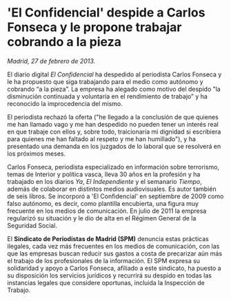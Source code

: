 # 'El Confidencial' despide a Carlos Fonseca y le propone trabajar cobrando a la pieza

*Madrid, 27 de febrero de 2013.*

El diario digital *El Confidencial* ha despedido al periodista Carlos Fonseca y le ha propuesto que siga trabajando para el medio como autónomo y cobrando “a la pieza”. La empresa ha alegado como motivo del despido "la disminución continuada y voluntaria en el rendimiento de trabajo” y ha reconocido la improcedencia del mismo.

El periodista rechazó la oferta ("he llegado a la conclusión de que quienes me han llamado vago y me han despedido no pueden tener un interés real en que trabaje con ellos y, sobre todo, traicionaría mi dignidad si escribiera para quienes me han faltado al respeto y me han humillado"), y ha presentado una demanda en los juzgados de lo laboral que se resolverá en los próximos meses.

Carlos Fonseca, periodista especializado en información sobre terrorismo, temas de Interior y política vasca, lleva 30 años en la profesión y ha trabajado en los diarios *Ya*, *El Independiente* y el semanario *Tiempo*, además de colaborar en distintos medios audiovisuales. Es autor también de seis libros. Se incorporó a 'El Confidencial' en septiembre de 2009 como falso autónomo, es decir, como plantilla encubierta, una figura muy frecuente en los medios de comunicación. En julio de 2011 la empresa regularizó su situación y le dio de alta en el Régimen General de la Seguridad Social.

El **Sindicato de Periodistas de Madrid (SPM)** denuncia estas prácticas ilegales, cada vez más frecuentes en los medios de comunicación, con las que las empresas buscan reducir sus gastos a costa de precarizar aún más el trabajo de los profesionales de la información. El SPM expresa su solidaridad y apoyo a Carlos Fonseca, afiliado a este sindicato, ha puesto a su disposición los servicios jurídicos y recurrirá su despido en todas las instancias legales que considere oportunas, incluida la Inspección de Trabajo.
